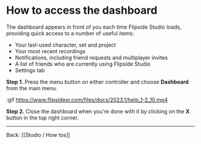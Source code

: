 # How to access the dashboard

The dashboard appears in front of you each time Flipside Studio loads, providing quick access to a number of useful items:

- Your last-used character, set and project
- Your most recent recordings
- Notifications, including friend requests and multiplayer invites
- A list of friends who are currently using Flipside Studio
- Settings tab

**Step 1.** Press the menu button on either controller and choose **Dashboard** from the main menu.

:gif https://www.flipsidexr.com/files/docs/2023.1/help_1-2_10.mp4

**Step 2.** Close the dashboard when you're done with it by clicking on the **X** button in the top right corner.

---

Back: [[Studio / How tos]]
